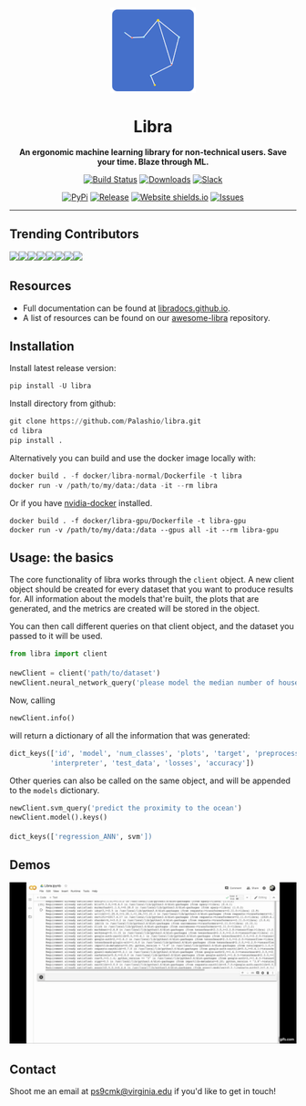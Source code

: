 <div align="center">

<img src="/tools/data/gh_images/logo.png" alt="drawing" width="150"/>
       
# Libra

**An ergonomic machine learning library for non-technical users. Save your time. Blaze through ML.**

[![Build Status](https://travis-ci.org/Palashio/libra.svg?branch=master)](https://travis-ci.org/Palashio/libra)
[![Downloads](https://pepy.tech/badge/libra)](https://pepy.tech/project/libra)
[![Slack](https://img.shields.io/badge/slack-chat-green.svg?logo=slack)](https://join.slack.com/t/the-libra-team/shared_invite/zt-ek6bpd47-hdIxXlRAenKfy5JNWe8bgw)

[![PyPi](https://img.shields.io/badge/pypi%20package-1.0.0-blue)](https://pypi.org/project/libra/)
[![Release](https://img.shields.io/badge/Next%20Release-Aug%2012-green)](https://pypi.org/project/libra/)
[![Website shields.io](https://img.shields.io/website-up-down-blue-red/http/shields.io.svg)](https://libradocs.github.io//)
[![Issues](https://img.shields.io/github/issues/Palashio/libra)]()


</div>

---

## Trending Contributors

[![](https://sourcerer.io/fame/anas-awadalla/Palashio/libra/images/0)](https://sourcerer.io/fame/anas-awadalla/Palashio/libra/links/0)[![](https://sourcerer.io/fame/anas-awadalla/Palashio/libra/images/1)](https://sourcerer.io/fame/anas-awadalla/Palashio/libra/links/1)[![](https://sourcerer.io/fame/anas-awadalla/Palashio/libra/images/2)](https://sourcerer.io/fame/anas-awadalla/Palashio/libra/links/2)[![](https://sourcerer.io/fame/anas-awadalla/Palashio/libra/images/3)](https://sourcerer.io/fame/anas-awadalla/Palashio/libra/links/3)[![](https://sourcerer.io/fame/anas-awadalla/Palashio/libra/images/4)](https://sourcerer.io/fame/anas-awadalla/Palashio/libra/links/4)[![](https://sourcerer.io/fame/anas-awadalla/Palashio/libra/images/5)](https://sourcerer.io/fame/anas-awadalla/Palashio/libra/links/5)[![](https://sourcerer.io/fame/anas-awadalla/Palashio/libra/images/6)](https://sourcerer.io/fame/anas-awadalla/Palashio/libra/links/6)[![](https://sourcerer.io/fame/anas-awadalla/Palashio/libra/images/7)](https://sourcerer.io/fame/anas-awadalla/Palashio/libra/links/7)


## Resources

 - Full documentation can be found at [libradocs.github.io](https://libradocs.github.io/). 
 - A list of resources can be found on our [awesome-libra](https://github.com/Palashio/awesome-libra) repository. 



## Installation

Install latest release version:

```python
pip install -U libra
```

Install directory from github:

```python
git clone https://github.com/Palashio/libra.git
cd libra
pip install .
```

Alternatively you can build and use the docker image locally with:

```python
docker build . -f docker/libra-normal/Dockerfile -t libra
docker run -v /path/to/my/data:/data -it --rm libra
```

Or if you have [nvidia-docker](https://github.com/NVIDIA/nvidia-docker) installed.

```
docker build . -f docker/libra-gpu/Dockerfile -t libra-gpu
docker run -v /path/to/my/data:/data --gpus all -it --rm libra-gpu
```
## Usage: the basics

The core functionality of libra works through the `client` object. A new client object should be created for every dataset that you want to produce results for. All information about the models that're built, the plots that are generated, and the metrics are created will be stored in the object.

You can then call different queries on that client object, and the dataset you passed to it will be used. 

```python
from libra import client

newClient = client('path/to/dataset') 
newClient.neural_network_query('please model the median number of households')
```
Now, calling 
```python
newClient.info()
```
will return a dictionary of all the information that was generated: 

```python
dict_keys(['id', 'model', 'num_classes', 'plots', 'target', 'preprocesser', 
          'interpreter', 'test_data', 'losses', 'accuracy'])
```

Other queries can also be called on the same object, and will be appended to the `models` dictionary.

```python
newClient.svm_query('predict the proximity to the ocean')
newClient.model().keys()

dict_keys(['regression_ANN', svm'])
```

## Demos

![alt-text](/tools/data/gh_images/gif.gif)

## Contact

Shoot me an email at [ps9cmk@virginia.edu](mailto:ps9cmk@virginia.edu) if you'd like to get in touch!

